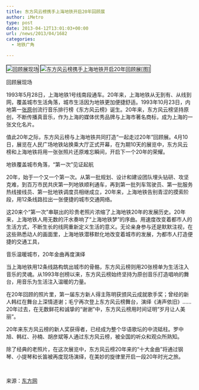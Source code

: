 ```yaml
---
title: 东方风云榜携手上海地铁开启20年回顾展
author: iMetro
type: post
date: 2013-04-12T13:01:03+00:00
url: /news/2013/04/1682
categories:
  - 地铁广角

---
```

<img border="1" alt="回顾展现场" align="middle" src="http://i2.hexunimg.cn/2013-04-11/153034858.jpg" />

<img border="1" alt="东方风云榜携手上海地铁开启20年回顾展[图]" align="middle" src="http://i9.hexunimg.cn/2013-04-11/153034860.jpg" /> 

回顾展现场

1993年5月28日，上海地铁1号线南段通车。20年来，上海地铁从无到有、从线到网，覆盖城市生活角落，城市生活因为地铁更加便捷舒适。1993年10月23日，内地第一[张原][1]创流行音乐排行榜《东方风云榜》诞生。20年来，东方风云榜坚持原创，不断传播真音乐，作为上海的媒体优秀品牌与上海市著名商标，成为上海的一张文化名片。

值此20年之际，东方风云榜与上海地铁共同打造“一起走过20年”回顾展。4月10日，展览在人民广场地铁站换乘大厅正式开幕，在为期10天的展览中，东方风云榜和上海地铁将用一张张照片还原难忘瞬间，开启下一个20年的荣耀。

地铁覆盖城市角落，“第一次”见证起航

20年，始于一个又一个第一次。从第一批规划、设计和建设团队埋头钻研、攻坚克难，到百万市民共庆第一列地铁顺利通车，再到第一批列车驾驶员、第一批服务热线接线员、第一批地铁调度员相继成立，20年来，上海地铁告别青涩的摸索阶段，用12条线路拉出一张便捷的城市交通网络。

这20来个“第一次”串联出的珍贵老照片浓缩了上海地铁20年的发展历史。20年来，上海地铁人用无数的汗水奏响了“上海地铁梦”的序曲。用速度改变着都市人的生活方式，不断生长的线网重新定义生活的意义。无论亲身参与还是默默注视，在这些熟悉动人的画面里，上海地铁潜移默化地改变着城市的发展，为都市人打造便捷的交通工具，

音乐温暖城市，20年金曲再度演绎

当上海地铁用12条线路构筑出城市的骨骼，东方风云榜则用20张榜单为生活注入音乐的灵魂。从1993年创榜以来，东方风云榜始终坚持为原创音乐打造唱响的舞台，用音乐为生活注入温暖的力量。

在20年回顾的照片里，第一届东方新人得主陈明获颁风云成就歌手奖；曾经的新人韩红在舞台上深情道谢；毛宁再次登上东方风云榜舞台，演绎《涛声依旧》……20年过去，在无数鲜花和诚挚的“谢谢”中，东方风云榜用时间证明“岁月让人美丽”。

20年来东方风云榜的新人奖获得者，已经成为整个华语歌坛的中流砥柱。罗中旭、韩红、孙楠、胡彦斌等人通过东方风云榜，被全国的听众和观众所熟知。

除了经典的老照片，在这次展览中，东方风云榜20年来的“十大金曲”将通过钢琴、小提琴和长笛被再度现场演绎，在美妙的旋律里开启一段20年时光之旅。

&#160;

来源：[东方网][2]

 [1]: http://renwu.hexun.com/figure_4831.shtml
 [2]: http://enjoy.eastday.com/e/20130411/u1a7316388.html
